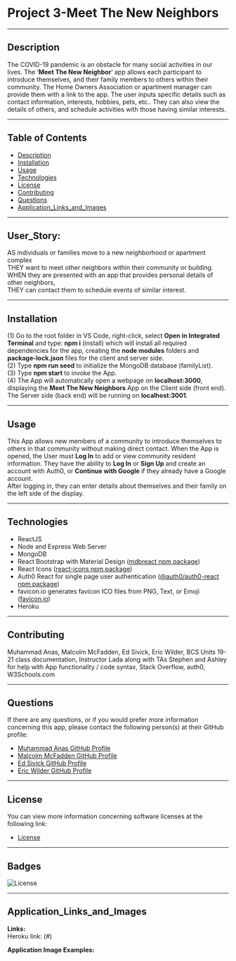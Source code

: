 # Project 3-Meet The New Neighbors
____
## Description
The COVID-19 pandemic is an obstacle for many social activities in our lives.  The ‘**Meet The New Neighbor**’ app allows each participant to introduce themselves, and their family members to others within their community.  The Home Owners Association or apartment manager can provide them with a link to the app.  The user inputs specific details such as contact information, interests, hobbies, pets, etc..  They can also view the details of others, and schedule activities with those having similar interests. 
____
## Table of Contents
* [Description](#description)
* [Installation](#installation)
* [Usage](#usage)
* [Technologies](#technologies)
* [License](#license)
* [Contributing](#contributing)
* [Questions](#questions)
* [Application_Links_and_Images](#application_links_and_images)
____
## User_Story:
AS individuals or families move to a new neighborhood or apartment complex   
THEY want to meet other neighbors within their community or building.   
WHEN they are presented with an app that provides personal details of other neighbors,   
THEY can contact them to schedule events of similar interest.
____
## Installation 
(1) Go to the root folder in VS Code, right-click, select **Open in Integrated Terminal** and type: **npm i** (install) which will install all required dependencies for the app, creating the **node modules** folders and **package-lock.json** files for the client and server side.   
(2) Type **npm run seed** to initialize the MongoDB database (familyList).   
(3) Type **npm start** to invoke the App.     
(4) The App will automatically open a webpage on **localhost:3000**, displaying the **Meet The New Neighbors** App on the Client side (front end).  The Server side (back end) will be running on **localhost:3001**. 
_____
## Usage 
This App allows new members of a community to introduce themselves to others in that community without making direct contact.  When the App is opened, the User must **Log In** to add or view community resident information. They have the ability to **Log In** or **Sign Up** and create an account with Auth0, or **Continue with Google** if they already have a Google account.   
After logging in, they can enter details about themselves and their family on the left side of the display.  
_____
## Technologies 
- ReactJS
- Node and Express Web Server
- MongoDB
- React Bootstrap with Material Design ([mdbreact npm package](https://www.npmjs.com/package/mdbreact))
- React Icons ([react-icons npm package](https://www.npmjs.com/package/react-icons))   
- Auth0 React for single page user authentication ([@auth0/auth0-react npm package](https://www.npmjs.com/package/@auth0/auth0-react))
- favicon.io generates favicon ICO files from PNG, Text, or Emoji ([favicon.io](https://favicon.io/))
- Heroku
_____
## Contributing
Muhammad Anas, Malcolm McFadden, Ed Sivick, Eric Wilder, BCS Units 19-21 class documentation, Instructor Lada along with TAs Stephen and Ashley for help with App functionality / code syntax, Stack Overflow, auth0, W3Schools.com
_____
## Questions
If there are any questions, or if you would prefer more information concerning this app,
please contact the following person(s) at their GitHub profile:

* [Muhammad Anas GitHub Profile](https://github.com/anasm23)
* [Malcolm McFadden GitHub Profile](https://github.com/MalcolmYates34)
* [Ed Sivick GitHub Profile](https://github.com/ed-sivick)
* [Eric Wilder GitHub Profile](https://github.com/Eric-Wilder)
_____
## License
You can view more information concerning software licenses at the following link:

* [License](https://opensource.org/licenses/MIT)
_____
## Badges
![License](https://img.shields.io/badge/License-MIT-blue.svg "License Badge")
_____
## Application_Links_and_Images  
**Links:**  
Heroku link: (#)

**Application Image Examples:** 
